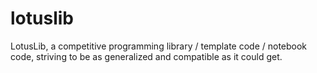 # lotuslib
LotusLib, a competitive programming library / template code / notebook code, striving to be as generalized and compatible as it could get.
